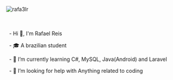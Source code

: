 <p><img align="left" src="https://github-readme-stats.vercel.app/api/top-langs?username=rafa3lr&show_icons=true&locale=en&langs_count=10&theme=tokyonight" alt="rafa3lr" /></p>
<br><br><br>

&nbsp; - Hi 👋, I'm Rafael Reis

&nbsp; - 🎓 A brazilian student

&nbsp; - 🌱 I’m currently learning C#, MySQL, Java(Android) and Laravel

&nbsp; - 🤝 I’m looking for help with Anything related to coding

<!--<p><img align="left" src="https://github-readme-stats.vercel.app/api/top-langs?username=rafa3lr&show_icons=true&locale=en&langs_count=10&theme=tokyonight" alt="rafa3lr" /></p>

<!--<p>&nbsp;<img align="center" src="https://github-readme-stats.vercel.app/api?username=rafa3lr&show_icons=true&locale=en" alt="rafa3lr" /></p>



<!--
**Rafa3lR/Rafa3lR** is a ✨ _special_ ✨ repository because its `README.md` (this file) appears on your GitHub profile.

Here are some ideas to get you started:

- 🔭 I’m currently working on ...
- 🌱 I’m currently learning ...
- 👯 I’m looking to collaborate on ...
- 🤔 I’m looking for help with ...
- 💬 Ask me about ...
- 📫 How to reach me: ...
- 😄 Pronouns: ...
- ⚡ Fun fact: ...
-->
